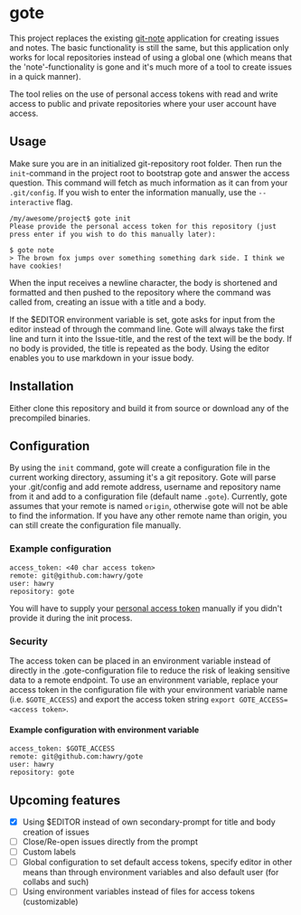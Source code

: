 # gote
This project replaces the existing [git-note][1] application for creating issues and notes. The basic functionality is still the same, but this application only works for local repositories instead of using a global one (which means that the 'note'-functionality is gone and it's much more of a tool to create issues in a quick manner).

The tool relies on the use of personal access tokens with read and write access to public and private repositories where your user account have access.

## Usage

Make sure you are in an initialized git-repository root folder. Then run the `init`-command in the project root to bootstrap gote and answer the access question. This command will fetch as much information as it can from your `.git/config`. If you wish to enter the information manually, use the `--interactive` flag.

```
/my/awesome/project$ gote init
Please provide the personal access token for this repository (just press enter if you wish to do this manually later):
```

```
$ gote note
> The brown fox jumps over something something dark side. I think we have cookies!
```

When the input receives a newline character, the body is shortened and formatted and then pushed to the repository where the command was called from, creating an issue with a title and a body.

If the $EDITOR environment variable is set, gote asks for input from the editor instead of through the command line. Gote will always take the first line and turn it into the Issue-title, and the rest of the text will be the body. If no body is provided, the title is repeated as the body. Using the editor enables you to use markdown in your issue body.

## Installation
Either clone this repository and build it from source or download any of the precompiled binaries.

## Configuration
By using the `init` command, gote will create a configuration file in the current working directory, assuming it's a git repository. Gote will parse your .git/config and add remote address, username and repository name from it and add to a configuration file (default name `.gote`). Currently, gote assumes that your remote is named `origin`, otherwise gote will not be able to find the information. If you have any other remote name than origin, you can still create the configuration file manually.

### Example configuration
```
access_token: <40 char access token>
remote: git@github.com:hawry/gote
user: hawry
repository: gote
```

You will have to supply your [personal access token][2] manually if you didn't provide it during the init process.

### Security
The access token can be placed in an environment variable instead of directly in the .gote-configuration file to reduce the risk of leaking sensitive data to a remote endpoint. To use an environment variable, replace your access token in the configuration file with your environment variable name (i.e. `$GOTE_ACCESS`) and export the access token string `export GOTE_ACCESS=<access token>`.

#### Example configuration with environment variable
```
access_token: $GOTE_ACCESS
remote: git@github.com:hawry/gote
user: hawry
repository: gote
```

## Upcoming features
* [x] Using $EDITOR instead of own secondary-prompt for title and body creation of issues
* [ ] Close/Re-open issues directly from the prompt
* [ ] Custom labels
* [ ] Global configuration to set default access tokens, specify editor in other means than through environment variables and also default user (for collabs and such)
* [ ] Using environment variables instead of files for access tokens (customizable)

[1]: https://github.com/hawry/git-note
[2]: https://help.github.com/articles/creating-an-access-token-for-command-line-use/

